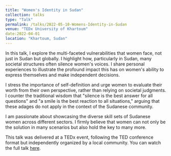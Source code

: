 ```yaml
---
title: "Women's Identity in Sudan"
collection: talks
type: "Talk"
permalink: /talks/2022-05-10-Womens-Identity-in-Sudan
venue: "TEDx University of Khartoum"
date:2022-04-01
location: "Khartoum, Sudan"
---
```


In this talk, I explore the multi-faceted vulnerabilities that women face, not just in Sudan but globally. I highlight how, particularly in Sudan, many societal structures often silence women's voices. I share personal experiences to illustrate the profound impact this has on women's ability to express themselves and make independent decisions.

I stress the importance of self-definition and urge women to evaluate their worth from their own perspective, rather than relying on societal judgments. I counter the traditional wisdom that "silence is the best answer for all questions" and "a smile is the best reaction to all situations," arguing that these adages do not apply in the context of the Sudanese community.

I am passionate about showcasing the diverse skill sets of Sudanese women across different sectors. I firmly believe that women can not only be the solution in many scenarios but also hold the key to many more.

This talk was delivered at a TEDx event, following the TED conference format but independently organized by a local community. You can watch the full talk [here](https://www.youtube.com/watch?v=1pfWImQaf_g).
